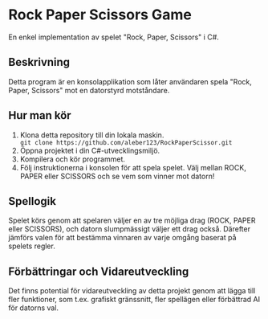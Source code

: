 <!DOCTYPE html>
<html lang="en">
<head>
  <meta charset="UTF-8">
  <title>Rock Paper Scissors Game</title>
</head>
<body>
  <h1>Rock Paper Scissors Game</h1>
  
  <p>En enkel implementation av spelet "Rock, Paper, Scissors" i C#.</p>

  <h2>Beskrivning</h2>
  <p>Detta program är en konsolapplikation som låter användaren spela "Rock, Paper, Scissors" mot en datorstyrd motståndare.</p>

  <h2>Hur man kör</h2>
  <ol>
    <li>Klona detta repository till din lokala maskin.</li>
    <code>git clone https://github.com/aleber123/RockPaperScissor.git</code>
    <li>Öppna projektet i din C#-utvecklingsmiljö.</li>
    <li>Kompilera och kör programmet.</li>
    <li>Följ instruktionerna i konsolen för att spela spelet. Välj mellan ROCK, PAPER eller SCISSORS och se vem som vinner mot datorn!</li>
  </ol>

  <h2>Spellogik</h2>
  <p>Spelet körs genom att spelaren väljer en av tre möjliga drag (ROCK, PAPER eller SCISSORS), och datorn slumpmässigt väljer ett drag också. Därefter jämförs valen för att bestämma vinnaren av varje omgång baserat på spelets regler.</p>

  <h2>Förbättringar och Vidareutveckling</h2>
  <p>Det finns potential för vidareutveckling av detta projekt genom att lägga till fler funktioner, som t.ex. grafiskt gränssnitt, fler spellägen eller förbättrad AI för datorns val.</p>
</body>
</html>
